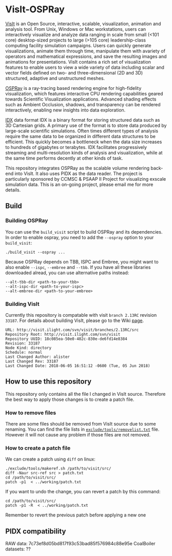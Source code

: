 # VisIt-OSPRay

[VisIt](https://wci.llnl.gov/simulation/computer-codes/visit) is an Open Source, interactive, scalable, visualization, animation and analysis tool. From Unix, Windows or Mac workstations, users can interactively visualize and analyze data ranging in scale from small (<101 core) desktop-sized projects to large (>105 core) leadership-class computing facility simulation campaigns. Users can quickly generate visualizations, animate them through time, manipulate them with avariety of operators and mathematical expressions, and save the resulting images and animations for presentations. VisIt contains a rich set of visualization features to enable users to view a wide variety of data including scalar and vector fields defined on two- and three-dimensional (2D and 3D) structured, adaptive and unstructured meshes.

[OSPRay](https://github.com/wilsonCernWq/ospray) is a ray-tracing based rendering engine for high-fidelity visualization, which features interactive CPU rendering capabilities geared towards Scientific Visualization applications. Advanced shading effects such as Ambient Occlusion, shadows, and transparency can be rendered interactively, enabling new insights into data exploration.

[IDX](https://github.com/sci-visus/PIDX) data format IDX is a binary format for storing structured data such as 3D Cartesian grids. A primary use of the format is to store data produced by large-scale scientific simulations. Often times different types of analysis require the same data to be organized in different data structures to be efficient. This quickly becomes a bottleneck when the data size increases to hundreds of gigabytes or terabytes. IDX facilitates progressively streaming and multi-resolution kinds of analysis and visualization, while at the same time performs decently at other kinds of task.

This repository integrates OSPRay as the scalable volume rendering back-end into VisIt. It also uses PIDX as the data reader. The project is particularly sponsored by CCMSC & PSAAP II Project for visualizing exscale simulation data. This is an on-going project, please email me for more details.

## Build

### Building OSPRay

You can use the `build_visit` script to build OSPRay and its dependencies. In order to enable ospray, you need to add the `--ospray` option to your `build_visit`:

`./build_visit --ospray ... `

Because OSPRay depends on TBB, ISPC and Embree, you might want to also enable `--ispc`, `--embree` and `--tbb`. If you have all these libraries downloaded alread, you can use alternative paths instead: 
```
--alt-tbb-dir <path-to-your-tbb>
--alt-ispc-dir <path-to-your-ispc>
--alt-embree-dir <path-to-your-embree>
```

### Building VisIt

Currently this repository is compatable with visit `branch 2.13RC` revision `33187`. For details about building VisIt, please go
to the Wiki [page](https://github.com/wilsonCernWq/VisIt-OSPRay/wiki).

```
URL: http://visit.ilight.com/svn/visit/branches/2.13RC/src
Repository Root: http://visit.ilight.com/svn/visit
Repository UUID: 18c085ea-50e0-402c-830e-de6fd14e8384
Revision: 33187
Node Kind: directory
Schedule: normal
Last Changed Author: alister
Last Changed Rev: 33187
Last Changed Date: 2018-06-05 16:51:12 -0600 (Tue, 05 Jun 2018)
```

## How to use this repository

This repository only contains all the file I changed in VisIt source. Therefore the best way to 
apply those changes is to create a patch file. 

### How to remove files
There are some files should be removed from VisIt source due to some renaming. You can find the file lists
in [`exclude/tools/removelist.txt`](exclude/tools/removelist.txt) file. However it will not cause any problem if those files are not removed.

### How to create a patch file

We can create a patch using `diff` on linux:

```
./exclude/tools/makeref.sh /path/to/visit/src/
diff -Naur src-ref src > patch.txt
cd /path/to/visit/src/
patch -p1  < ../working/patch.txt
```

If you want to undo the change, you can revert a patch by this command:

```
cd /path/to/visit/src/
patch -p1 -R  < ../working/patch.txt
```
Remember to revert the previous patch before applying a new one

## PIDX compatibility
RAW data: 7c73ef8d05bd817f93c53bad85f576984c88e95e
CoalBoiler datasets: ??